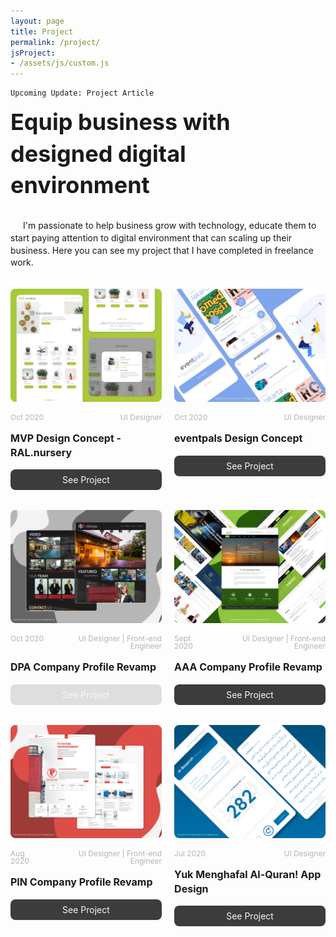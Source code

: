 ```yaml
---
layout: page
title: Project
permalink: /project/
jsProject:
- /assets/js/custom.js
---
```


<style>
    .project {
        display: flex;
        flex-wrap: wrap;
        justify-content: space-between;
    }

    .big-title {
        font-size: 36px;
        font-weight: bolder;
        line-height: 140%;
        margin-bottom: 16px;
    }

    .main-desc {
        line-height: 140%;
        margin-bottom: 32px;
        text-indent: 20px;
    }

    .card {
        margin-bottom: 32px;
        width: 48%;
    }

    .card > *:not(:last-child) {
        margin-bottom: 16px;
    }

    img {
        border-radius: 8px;
        transition: opacity 0.3s;
    }

    img:hover {
        cursor: pointer;
        opacity: 0.85;
    }

    .flex {
        display: flex;
    }

    .date, .role {
        color: #b3b3b3;
        font-size: 12px;
        line-height: 100%;
    }

    .date {
        width: 30%;
    }

    .role {
        float: right;
        text-align: right;
        width: 100%;
    }

    .title {
        font-weight: bolder;
        font-size: 16px;
        line-height: 140%;
    }

    a, a:hover {
        text-decoration: none;
    }

    .button, .button:visited {
        color: #f8f8f8;
    }

    .button {
        display: block;
        background-color: #3c3c3c;
        border-radius: 8px;
        font-size: 14px;
        padding: 8px 16px;
        text-align: center;
        transition: background-color 0.3s, box-shadow 0.3s;
    }

    .button:hover {
        background-color: #303030;
        box-shadow: 4px 4px 4px 0px rgba(60, 60, 60, 0.15);
    }

    .button:focus {
        background-color: #242424;
        box-shadow: 4px 4px 4px 0px rgba(60, 60, 60, 0.25);
    }

    .button.disabled {
        background-color: #dedede;
    }

    .button.disabled:hover, .button.disabled:focus {
        box-shadow: none;
        color: #f8f8f8;
        cursor: not-allowed;
    }

    .modal {
        display: none;
        position: fixed;
        z-index: 1;
        padding-top: 50px; 
        left: 0;
        top: 0;
        width: 100%; 
        height: 100%; 
        overflow: auto; 
        background-color: rgb(0,0,0);
        background-color: rgba(0,0,0,0.9);
    }

    .modal:hover {
        cursor: pointer;
    }

    .modal-content {
        margin: auto;
        display: block;
        width: 80%;
        max-width: 700px;
    }

    /* Add Animation */
    .modal-content {  
        -webkit-animation-name: zoom;
        -webkit-animation-duration: 0.6s;
        animation-name: zoom;
        animation-duration: 0.6s;
    }

    @-webkit-keyframes zoom {
        from {-webkit-transform:scale(0)} 
        to {-webkit-transform:scale(1)}
    }

    @keyframes zoom {
        from {transform:scale(0)} 
        to {transform:scale(1)}
    }

    @media only screen and (max-width: 700px){
        .modal-content {
            width: 100%;
        }
    }

    @media only screen and (max-width: 700px){
        .date, .role {
            line-height: 140%;
        }
    }
</style>
    Upcoming Update: Project Article
<section class="project">
    <div class="big-title">
        Equip business with designed digital environment
    </div>
    <p class="main-desc">
        I'm passionate to help business grow with technology, educate them to start paying attention to digital environment that can scaling up their business. Here you can see my project that I have completed in freelance work.
    </p>
    <div class="card">
        <img class="img-zoom" src="/assets/img/projects/ral-nursery/1.jpg" alt="RAL.nursery" />
        <div class="flex">
            <div class="date">Oct 2020</div>
            <div class="role">UI Designer</div>
        </div>
        <div class="title">MVP Design Concept - RAL.nursery</div>
        <a class="button" role="button" href="https://dribbble.com/shots/14458518-MVP-Design-Concept-RAL-nursery" target="_blank">See Project</a>
    </div>
    <div class="card">
        <img class="img-zoom" src="/assets/img/projects/eventpals/1.jpg" alt="eventpals" />
        <div class="flex">
            <div class="date">Oct 2020</div>
            <div class="role">UI Designer</div>
        </div>
        <div class="title">eventpals Design Concept</div>
        <a class="button" role="button" href="https://dribbble.com/shots/14457121-eventpals-Design-Concept" target="_blank">See Project</a>
    </div>
    <div class="card">
        <img class="img-zoom" src="/assets/img/projects/dpa/1.jpg" alt="Dhanika Property" />
        <div class="flex">
            <div class="date">Oct 2020</div>
            <div class="role">UI Designer | Front-end Engineer</div>
        </div>
        <div class="title">DPA Company Profile Revamp</div>
        <a class="button disabled" role="button" href="javascript:void(0);" target="_self">See Project</a>
    </div>
    <div class="card">
        <img class="img-zoom" src="/assets/img/projects/aaa/1.jpg" alt="PT. Atelir Alad Aditama" />
        <div class="flex">
            <div class="date">Sept 2020</div>
            <div class="role">UI Designer | Front-end Engineer</div>
        </div>
        <div class="title">AAA Company Profile Revamp</div>
        <a class="button" role="button" href="https://dribbble.com/shots/14398918-AAA-Company-Profile" target="_blank">See Project</a>
    </div>
    <div class="card">
        <img class="img-zoom" src="/assets/img/projects/pin/1.jpg" alt="PT. PUTERA INSTRUMENINDO" />
        <div class="flex">
            <div class="date">Aug 2020</div>
            <div class="role">UI Designer | Front-end Engineer</div>
        </div>
        <div class="title">PIN Company Profile Revamp</div>
        <a class="button" role="button" href="https://dribbble.com/shots/14397333-PIN-Company-Profile" target="_blank">See Project</a>
    </div>
    <div class="card">
        <img class="img-zoom" src="/assets/img/projects/yma/1.jpg" alt="Yuk Menghafal Al-Quran!" />
        <div class="flex">
            <div class="date">Jul 2020</div>
            <div class="role">UI Designer</div>
        </div>
        <div class="title">Yuk Menghafal Al-Quran! App Design</div>
        <a class="button" role="button" href="https://dribbble.com/shots/14421556-Yuk-Menghafal-Al-Quran" target="_blank">See Project</a>
    </div>
</section>
<div id="modal" class="modal">
    <img class="modal-content" id="img" alt="Zoom Image" />
</div>